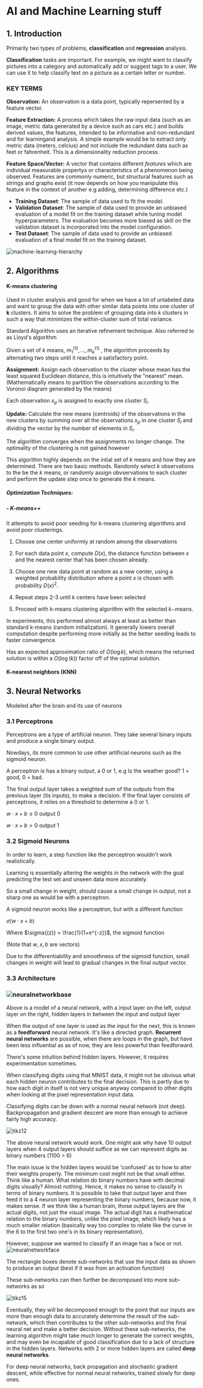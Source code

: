 # AI and Machine Learning stuff

## 1. Introduction

Primarily two types of problems, **classification** and **regression** analysis.

**Classification** tasks are important. For example, we might want to classify pictures into a category and automatically add or suggest tags to a user. We can use it to help classify text on a picture as a certain letter or number.

### KEY TERMS

**Observation:** An observation is a data point, typically repersented by a feature vector.

**Feature Extraction:** A process which takes the raw input data (such as an image, metric data generated by a device such as cars etc.) and builds derived values, the features, intended to be informative and non-redundant and for learningand analysis. A simple example would be to extract only metric data (meters, celcius) and not include the redundant data such as feet or fahrenheit. This is a dimensionality reduction process.

**Feature Space/Vector:** A vector that contains different *features* which are individual measurable propertys or characteristics of a phenomenon being observed. Features are commonly numeric, but structural features such as strings and graphs exist (it now depends on how you manipulate this feature in the context of another e.g adding, determining difference etc.)

- **Training Dataset**: The sample of data used to fit the model.
- **Validation Dataset**: The sample of data used to  provide an unbiased evaluation of a model fit on the training dataset  while tuning model hyperparameters. The evaluation becomes more biased  as skill on the validation dataset is incorporated into the model  configuration.
- **Test Dataset**: The sample of data used to provide an unbiased evaluation of a final model fit on the training dataset.

![machine-learning-hierarchy](assets/machine-learning-hierarchy.jpg)

## 2. Algorithms

#### K-means clustering

Used in cluster analysis and good for when we have a lot of unlabeled data and want to group the data with other similar data points into one cluster of **k** clusters. It aims to solve the problem of grouping data into $k$ clusters in such a way that minimizes the within-cluster sum of total variance. 

Standard Algorithm uses an iterative refinement technique. Also referred to as Lloyd's algorithm

Given a set of $k$ means, $m_1^{(1)},…,m_k^{(1)}$ , the algorithm proceeds by alternating two steps until it reaches a satisfactory point.

**Assignment:** Assign each observation to the cluster whose mean has the least squared Euclidean distance, this is intuitively the "nearest" mean. (Mathematically means to partition the observations according to the Voronoi diagram generated by the means)

Each observation $x_p$ is assigned to exactly one cluster $S_i$.

**Update:** Calculate the new means (centroids) of the observations in the new clusters by summing over all the observations $x_p$ in one cluster $S_i$ and dividing the vector by the number of elements in 
$S_i$.

The algorithm converges when the assignments no longer change. The optimality of the clustering is not gained however

This algorithm highly depends on the intial set of $k$ means and how they are determined. There are two basic methods. Randomly select $k$ observations to the be the $k$ means, or randomly assign obvservations to each cluster and perform the update step once to generate the $k$ means.

##### Optimization Techniques:

##### -  K-means++

It attempts to avoid poor seeding for k-means clustering algorithms and avoid poor clusterings. 

1. Choose one center uniformly at random among the observations

2. For each data point $x$, compute $D(x)$, the distance function between $x$ and the nearest center that has been chosen already.

3. Choose one new data point at random as a new center, using a weighted probability distribution where a point $x$ is chosen with probability $D(x)^2$.
4. Repeat steps 2-3 until $k$ centers have been selected
5. Proceed with k-means clustering algorithm with the selected $k-$means.

In experiments, this performed almost always at least as better than standard k-means (random initialization). It generally lowers overall computation despite performing more initially as the better seeding leads to faster convergence. 

Has an expected approximation ratio of $O(\log{k})$, which means the returned solution is within a $O(\log(k))$ factor off of the optimal solution.







#### K-nearest neighbors (KNN)







## 3. Neural Networks

Modeled after the brain and its use of neurons

### 3.1 Perceptrons

Perceptrons are a type of artificial neuron. They take several binary inputs and produce a single binary output.

Nowdays, its more common to use other artificial neurons such as the sigmoid neuron.

A perceptron is has a binary output, a 0 or 1, e.g Is the weather good? 1 = good, 0 = bad.

The final output layer takes a weighted sum of the outputs from the previous layer (its inputs), to make a decision. If the final layer consists of perceptrons, it relies on a threshold to determine a 0 or 1.

$w\cdot x + b ≤ 0$ output 0

$w\cdot x + b > 0$ output 1

### 3.2 Sigmoid Neurons

In order to learn, a step function like the perceptron wouldn't work realistically.

Learning is essentially altering the weights in the network with the goal predicting the test set and unseen data more accurately.

So a small change in weight, should cause a small change in output, not a sharp one as would be with a perceptron.

A sigmoid neuron works like a perceptron, but with a different function

$\sigma{(w\cdot x + b)}$

Where $\sigma{(z)} = \frac{1}{1+e^{-z}}$, the sigmoid function

(Note that $w,x,b$ are vectors)

Due to the differentiability and smoothness of the sigmoid function, small changes in weight will lead to gradual changes in the final output vector.

### 3.3 Architecture

### ![neuralnetworkbase](assets/neuralnetworkbase-0442014.png)

Above is a model of a neural network, with a input layer on the left, output layer on the right, hidden layers in between the input and output layer

When the output of one layer is used as the input for the next, this is known as a **feedforward** neural network. It's like a directed graph. **Recurrent neural networks** are possible, when there are loops in the graph, but have been less influential as as of now, they are less powerful than feedforward.

There's some intuition behind hidden layers. However, it requires experimentation sometimes.

When classifying digits using that MNIST data, it might not be obvious what each hidden neuron contributes to the final decision. This is partly due to how each digit in itself is not very unique anyway compared to other digits when looking at the pixel representation input data.

Classifying digits can be down with a normal neural network (not deep). Backpropagation and gradient descent are more than enough to achieve fairly high accuracy.

![tikz12](assets/tikz12.png)

The above neural network would work. One might ask why have 10 output layers when 4 output layers should suffice as we can represent digits as binary numbers (1100 = 6)

The main issue is the hidden layers would be 'confused' as to how to alter their weights properly. The minimum cost might not be that small either. Think like a human. What relation do binary numbers have with decimal digits visually? Almost nothing. Hence, it makes no sense to classify in terms of binary numbers. It is possible to take that output layer and then feed it to a 4 neuron layer representing the binary numbers, because now, it makes sense. If we think like a human brain, those output layers are the actual digits, not just the visual image. The actual digit has a mathematical relation to the binary numbers, unlike the pixel image, which likely has a much smaller relation (basically way too complex to relate like the curve in the 6 to the first two one's in its binary representation).



However, suppose we wanted to classify if an image has a face or not.
![neuralnetworkface](assets/neuralnetworkface.png)

The rectangle boxes denote sub-networks that use the input data as shown to produce an output (best if it was from an activation function)

These sub-networks can then further be decomposed into more sub-networks as so

![tikz15](assets/tikz15.png)

Eventually, they will be decomposed enough to the point that our inputs are more than enough data to accurately determine the result of the sub-network, which then contributes to the other sub-networks and the final neural net and make a better decision. Without these sub-networks, the learning algorithm might take much longer to generate the correct weights, and may even be incapable of good classification due to a lack of structure in the hidden layers. Networks with 2 or more hidden layers are called **deep neural networks**.

For deep neural networks, back propagation and stochastic gradient descent, while effective for normal neural networks, trained slowly for deep ones.